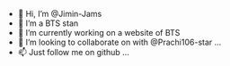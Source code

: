 - 👋 Hi, I’m @Jimin-Jams
- 👀 I’m a BTS stan 
- 🌱 I’m currently working on a website of BTS
- 💞️ I’m looking to collaborate on with @Prachi106-star ...
- 📫 Just follow me on github ...

